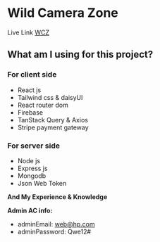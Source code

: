 # Wild Camera Zone

Live Link [WCZ](https://a-12-wild-camera-zone.web.app/)

## What am I using for this project?

### For client side

- React js
- Tailwind css & daisyUI
- React router dom
- Firebase
- TanStack Query & Axios
- Stripe payment gateway

### For server side

- Node js
- Express js
- Mongodb
- Json Web Token

**And My Experience & Knowledge**

**Admin AC info:**

- adminEmail: web@hp.com
- adminPassword: Qwe12#
